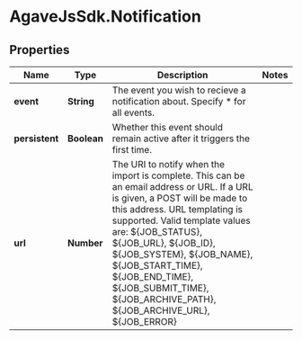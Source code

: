 # AgaveJsSdk.Notification

## Properties
Name | Type | Description | Notes
------------ | ------------- | ------------- | -------------
**event** | **String** | The event you wish to recieve a notification about. Specify * for all events. | 
**persistent** | **Boolean** | Whether this event should remain active after it triggers the first time. | 
**url** | **Number** | The URI to notify when the import is complete. This can be an email address or URL. If a URL is given, a POST will be made to this address. URL templating is supported. Valid template values are: ${JOB_STATUS}, ${JOB_URL}, ${JOB_ID}, ${JOB_SYSTEM}, ${JOB_NAME}, ${JOB_START_TIME}, ${JOB_END_TIME}, ${JOB_SUBMIT_TIME}, ${JOB_ARCHIVE_PATH}, ${JOB_ARCHIVE_URL}, ${JOB_ERROR} | 


